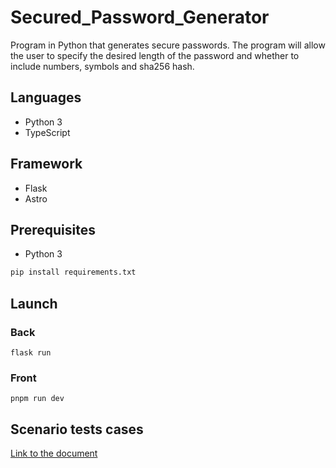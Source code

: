 # Secured_Password_Generator

Program in Python that generates secure passwords. The program will allow the user to specify the desired length of the password and whether to include numbers, symbols and sha256 hash.

## Languages

- Python 3
- TypeScript

## Framework 
- Flask
- Astro

## Prerequisites
- Python 3

```bash
pip install requirements.txt
```

## Launch

### Back
```
flask run
```

### Front
```
pnpm run dev
```

## Scenario tests cases

[Link to the document](docs/tests.md)
